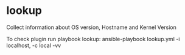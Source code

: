 # lookup

Collect information about OS version, Hostname and Kernel Version

To check plugin run playbook lookup:
ansible-playbook lookup.yml -i localhost, -c local -vv
